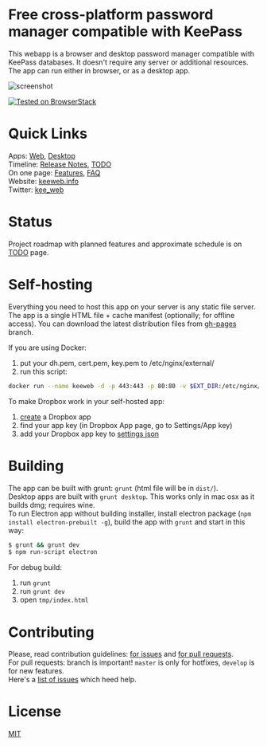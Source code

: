 # Free cross-platform password manager compatible with KeePass

This webapp is a browser and desktop password manager compatible with KeePass databases. It doesn't require any server or additional resources.
The app can run either in browser, or as a desktop app.

![screenshot](https://habrastorage.org/files/ec9/108/3de/ec91083de3e64574a504bc438d038dec.png)

[![Tested on BrowserStack](https://img.shields.io/badge/browserstack-tested-brightgreen.svg?logo=data%3Aimage%2Fpng%3Bbase64%2CiVBORw0KGgoAAAANSUhEUgAAAA4AAAAOCAYAAAAfSC3RAAACsUlEQVQokVWSTWwUZQCGn2%2B%2Bnd2d7XS7K1v6Q6WAaBoKklAMP0rcNBqWiMET0SskxEBAURLjBfZkPJAQWmOswkVjYnqiKiGALQ0NP0EIcjAg0gottNB26f7Odmfmm89TG31P7%2BF5bo%2FgP%2BvX%2FfKto31bmY3vV2O590VJIlKps5FS0Fv35roRkc06C6xYOLkvt3cyWTmh7wdve402411Jys0GNkWSUxXij%2Bw79S1N2brPTp9ZFJ9lM6%2FKfP5c%2BK7ZOvpGmsHMu9wImnjmgUWeDeavpNUQa25ZKpVq%2FST6wbc9QvccjExP3LhkPdJbxpdnOL%2FnEAMPKzy48gve%2BH2q7Wuo37Sdd2Kn2BW7wusPG%2F1k%2B4sZIzd9d1tYqS3lis2Tne8xWoHJn05g9h1jxa2LfLfKRI4McNPdyG03zMyyaqhWLB41dCT2EZ7Ci8bxUimCuVn0zUuIcBSzPs7fo2OI4Z%2BpuYrn8yEeWwGE1CaD%2BWLaB5Rw8P0SrzTGCSdSaOUz%2BWSSvq96cRNLWW1X0TrAV2CGRMQILWseMySYco78P0O8tDTB7sOf09KxFqvOZslrabr37aVD%2Fo4hBY1ljVCCkGyI9UgrciqWcGm6eoY%2F2iKs27iDzm9%2BoJzP4cZqTJcHmCg9oEv6rJyL4b0gnFD91uVn8zNTszhPU13FAoULP3K9awRpNwOK0swEQVBhveuTGXdJdLRRM4zLAsD5bd%2Bn8t7E8cJfTzF8eNwQ5l6zScmSWAhWFmq8XDVIrm9HJ%2BuqfhDtFgBa98va8OBJOZU74IxO4z93EF4AhsCImpitDcQ6W1ARs%2Br55odW99ffLyaH1sK99vEeUXOOaGe%2BQypFIDQh28IThhJCXvZ1%2BJiV7h35X6uL%2Fp9Z2y8WNiOj25BWp67NDaOMa18MHr%2BdzYpggfsXmkch023E8JUAAAAASUVORK5CYII%3D)](https://www.browserstack.com/)

# Quick Links

Apps: [Web](https://app.keeweb.info/), [Desktop](https://github.com/keeweb/keeweb/releases/latest)  
Timeline: [Release Notes](release-notes.md), [TODO](https://github.com/keeweb/keeweb/wiki/TODO)  
On one page: [Features](https://keeweb.info/#features), [FAQ](https://github.com/keeweb/keeweb/wiki/FAQ)  
Website: [keeweb.info](https://keeweb.info)  
Twitter: [kee_web](https://twitter.com/kee_web)  

# Status

Project roadmap with planned features and approximate schedule is on [TODO](https://github.com/keeweb/keeweb/wiki/TODO) page.  

# Self-hosting

Everything you need to host this app on your server is any static file server. The app is a single HTML file + cache manifest (optionally; for offline access).
You can download the latest distribution files from [gh-pages](https://github.com/keeweb/keeweb/tree/gh-pages) branch.  

If you are using Docker:

1. put your dh.pem, cert.pem, key.pem to /etc/nginx/external/ 
2. run this script:
```bash
docker run --name keeweb -d -p 443:443 -p 80:80 -v $EXT_DIR:/etc/nginx/external/ antelle/keeweb
```

To make Dropbox work in your self-hosted app:

1. [create](https://www.dropbox.com/developers/apps/create) a Dropbox app
2. find your app key (in Dropbox App page, go to Settings/App key)
3. add your Dropbox app key to [settings json](https://github.com/keeweb/keeweb/wiki/Configuration#json-app-config)

# Building

The app can be built with grunt: `grunt` (html file will be in `dist/`).    
Desktop apps are built with `grunt desktop`. This works only in mac osx as it builds dmg; requires wine.  
To run Electron app without building installer, install electron package (`npm install electron-prebuilt -g`), build the app with `grunt` and start in this way:
```bash
$ grunt && grunt dev
$ npm run-script electron
```

For debug build:

1. run `grunt`
2. run `grunt dev`
3. open `tmp/index.html`

# Contributing

Please, read contribution guidelines: [for issues](.github/ISSUE_TEMPLATE.md) and [for pull requests](.github/PULL_REQUEST_TEMPLATE.md).  
For pull requests: branch is important! `master` is only for hotfixes, `develop` is for new features.  
Here's a [list of issues](https://github.com/keeweb/keeweb/labels/need%20help) which heed help.

# License

[MIT](https://github.com/keeweb/keeweb/blob/master/LICENSE.txt)
